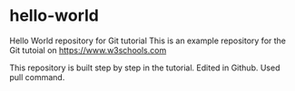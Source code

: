 # hello-world

Hello World repository for Git tutorial
This is an example repository for the Git tutoial on https://www.w3schools.com

This repository is built step by step in the tutorial.
Edited in Github.
Used pull command.
